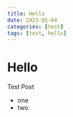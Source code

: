 ```yaml
---
title: Hello
date: 2023-05-04
categories: [test]
tags: [test, hello]
---
```


# Hello

Test Post

- one
- two

